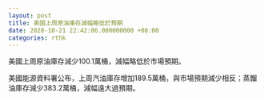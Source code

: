 ```yaml
---
layout: post
title: 美國上周原油庫存減幅略低於預期
date: 2020-10-21 22:42:06.000000000 +08:00
categories: rthk
---
```


美國上周原油庫存減少100.1萬桶，減幅略低於市場預期。

美國能源資料署公布，上周汽油庫存增加189.5萬桶，與市場預期減少相反；蒸餾油庫存減少383.2萬桶，減幅遠大過預期。
